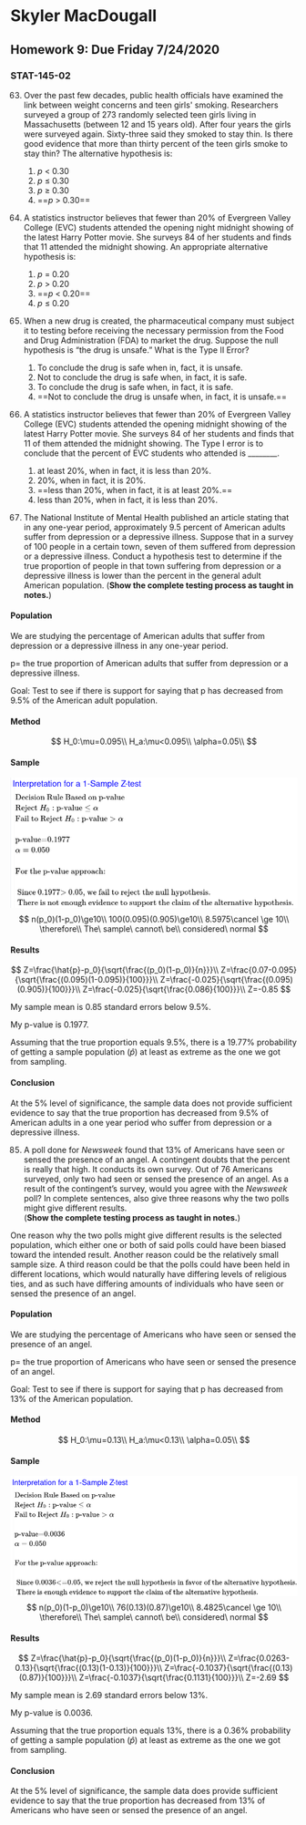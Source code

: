 # 	Skyler MacDougall

## Homework 9: Due Friday 7/24/2020

### STAT-145-02

63. Over the past few decades, public health officials  have examined the link between weight concerns and teen girls' smoking.  Researchers surveyed a group of 273 randomly selected teen girls living  in Massachusetts (between 12 and 15 years old). After four years the  girls were surveyed again. Sixty-three said they smoked to stay thin. Is there good evidence that more than thirty percent of the teen girls  smoke to stay thin? The alternative hypothesis is:
    1. *p* < 0.30
    2. *p* ≤ 0.30 
    3. *p* ≥ 0.30 
    4. ==*p* > 0.30==



64. A statistics instructor believes that fewer  than 20% of Evergreen Valley College (EVC) students attended the opening night midnight showing of the latest Harry Potter movie. She surveys 84 of her students and finds that 11 attended the midnight showing. An  appropriate alternative hypothesis is:
    1. *p* = 0.20
    2. *p* > 0.20
    3. ==*p* < 0.20==
    4. *p* ≤ 0.20



68. When a new drug is created, the pharmaceutical company must subject it to testing before receiving the necessary permission  from the Food and Drug Administration (FDA) to market the drug. Suppose  the null hypothesis is “the drug is unsafe.” What is the Type II Error?
    1. To conclude the drug is safe when in, fact, it is unsafe.
    2. Not to conclude the drug is safe when, in fact, it is safe.
    3. To conclude the drug is safe when, in fact, it is safe.
    4. ==Not to conclude the drug is unsafe when, in fact, it is unsafe.==



69. A statistics instructor believes that fewer than  20% of Evergreen Valley College (EVC) students attended the opening  midnight showing of the latest Harry Potter movie. She surveys 84 of her students and finds that 11 of them attended the midnight showing. The  Type I error is to conclude that the percent of EVC students who  attended is ________.
    1. at least 20%, when in fact, it is less than 20%.
    2. 20%, when in fact, it is 20%.
    3. ==less than 20%, when in fact, it is at least 20%.==
    4. less than 20%, when in fact, it is less than 20%.



73. The National Institute of Mental Health published an article stating  that in any one-year period, approximately 9.5 percent of American  adults suffer from depression or a depressive illness. Suppose that in a survey of 100 people in a certain town, seven of them suffered from  depression or a depressive illness. Conduct a hypothesis test to  determine if the true proportion of people in that town suffering from  depression or a depressive illness is lower than the percent in the  general adult American population.
    (**Show the complete testing process as taught in notes.**)

#### Population

We are studying the percentage of American adults that suffer from depression or a depressive illness in any one-year period.

p= the true proportion of American adults that suffer from depression or a depressive illness.

Goal: Test to see if there is support for saying that p has decreased from 9.5% of the American adult population.

#### Method

$$
H_0:\mu=0.095\\
H_a:\mu<0.095\\
\alpha=0.05\\
$$

#### Sample

![image-20200720121450549](homework10.assets/image-20200720121450549.png)
$$
n(p_0)(1-p_0)\ge10\\
100(0.095)(0.905)\ge10\\
8.5975\cancel \ge 10\\
\therefore\\
The\ sample\ cannot\ be\\
considered\ normal
$$

#### Results

$$
Z=\frac{\hat{p}-p_0}{\sqrt{\frac{(p_0)(1-p_0)}{n}}}\\
Z=\frac{0.07-0.095}{\sqrt{\frac{(0.095)(1-0.095)}{100}}}\\
Z=\frac{-0.025}{\sqrt{\frac{(0.095)(0.905)}{100}}}\\
Z=\frac{-0.025}{\sqrt{\frac{0.086}{100}}}\\
Z=-0.85
$$

My sample mean is 0.85 standard errors below 9.5%.



My p-value is 0.1977.

Assuming that the true proportion equals 9.5%, there is a 19.77% probability of getting a sample population ($\hat p$) at least as extreme as the one we got from sampling.

#### Conclusion

At the 5% level of significance, the sample data does not provide sufficient evidence to say that the true proportion has decreased from 9.5% of American adults in a one year period who suffer from depression or a depressive illness.



85. A poll done for *Newsweek* found that 13%  of Americans have seen or sensed the presence of an angel. A contingent  doubts that the percent is really that high. It conducts its own survey. Out of 76 Americans surveyed, only two had seen or sensed the presence  of an angel. As a result of the contingent’s survey, would you agree  with the *Newsweek* poll? In complete sentences, also give three reasons why the two polls might give different results.  
    (**Show the complete testing process as taught in notes.**)

One reason why the two polls might give different results is the selected population, which either one or both of said polls could have been biased toward the intended result. Another reason could be the relatively small sample size. A third reason could be that the polls could have been held in different locations, which would naturally have differing levels of religious ties, and as such have differing amounts of individuals who have seen or sensed the presence of an angel.

#### Population

We are studying the percentage of Americans who have seen or sensed the presence of an angel.

p= the true proportion of Americans who have seen or sensed the presence of an angel.

Goal: Test to see if there is support for saying that p has decreased from 13% of the American population.

#### Method

$$
H_0:\mu=0.13\\
H_a:\mu<0.13\\
\alpha=0.05\\
$$

#### Sample

![image-20200720123108723](homework10.assets/image-20200720123108723.png)
$$
n(p_0)(1-p_0)\ge10\\
76(0.13)(0.87)\ge10\\
8.4825\cancel \ge 10\\
\therefore\\
The\ sample\ cannot\ be\\
considered\ normal
$$

#### Results

$$
Z=\frac{\hat{p}-p_0}{\sqrt{\frac{(p_0)(1-p_0)}{n}}}\\
Z=\frac{0.0263-0.13}{\sqrt{\frac{(0.13)(1-0.13)}{100}}}\\
Z=\frac{-0.1037}{\sqrt{\frac{(0.13)(0.87)}{100}}}\\
Z=\frac{-0.1037}{\sqrt{\frac{0.1131}{100}}}\\
Z=-2.69
$$

My sample mean is 2.69 standard errors below 13%.



My p-value is 0.0036.

Assuming that the true proportion equals 13%, there is a 0.36% probability of getting a sample population ($\hat p$) at least as extreme as the one we got from sampling.

#### Conclusion

At the 5% level of significance, the sample data does provide sufficient evidence to say that the true proportion has decreased from 13% of Americans who have seen or sensed the presence of an angel.



